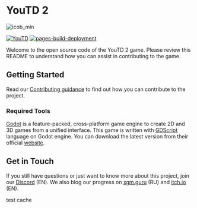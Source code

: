 # YouTD 2

![icob_min](https://user-images.githubusercontent.com/10060411/228678072-0ad070c8-1c62-4b1a-aaa2-d7e0ff4035e0.png)

[![YouTD](https://github.com/Praytic/youtd-godot/actions/workflows/github-actions-youtd.yml/badge.svg)](https://github.com/Praytic/youtd-godot/actions/workflows/github-actions-youtd.yml) [![pages-build-deployment](https://github.com/Praytic/youtd-godot/actions/workflows/pages/pages-build-deployment/badge.svg)](https://github.com/Praytic/youtd-godot/actions/workflows/pages/pages-build-deployment)

Welcome to the open source code of the YouTD 2 game. Please review this README to understand how you can assist in contributing to the game.

## Getting Started
Read our [Contributing guidance](https://github.com/Praytic/youtd2/contribute) to find out how you can contribute to the project.

### Required Tools
[Godot](https://github.com/godotengine/godot) is a feature-packed, cross-platform game engine to create 2D and 3D games from a unified interface. This game is written with [GDScript](https://gdscript.com/) language on Godot engine. You can download the latest version from their official [website](https://godotengine.org/).

## Get in Touch

If you still have questions or just want to know more about this project, join our [Discord](https://discord.com/invite/EksA2CfCS9) (EN). We also blog our progress on [xgm.guru](https://xgm.guru/p/youtd2) (RU) and [itch.io](https://praytic.itch.io/youtd2/devlog) (EN).

test cache